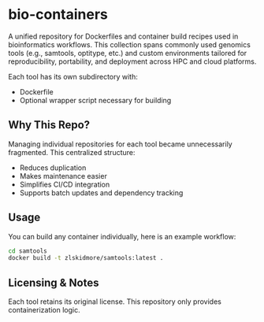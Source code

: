 # bio-containers
A unified repository for Dockerfiles and container build recipes used in bioinformatics workflows. This collection spans commonly used genomics tools (e.g., samtools, optitype, etc.) and custom environments tailored for reproducibility, portability, and deployment across HPC and cloud platforms.

Each tool has its own subdirectory with:
- Dockerfile
- Optional wrapper script necessary for building

## Why This Repo?
Managing individual repositories for each tool became unnecessarily fragmented. This centralized structure:
- Reduces duplication
- Makes maintenance easier
- Simplifies CI/CD integration
- Supports batch updates and dependency tracking

## Usage
You can build any container individually, here is an example workflow:
```bash
cd samtools
docker build -t zlskidmore/samtools:latest .
```

## Licensing & Notes
Each tool retains its original license. This repository only provides containerization logic.
